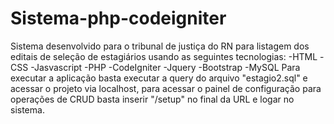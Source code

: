 # Sistema-php-codeigniter
Sistema desenvolvido para o tribunal de justiça do RN para listagem dos editais de seleção de  estagiários usando as seguintes tecnologias:  -HTML -CSS -Jasvascript -PHP -CodeIgniter -Jquery -Bootstrap -MySQL  Para executar a aplicação basta executar a query do arquivo "estagio2.sql" e acessar o projeto via  localhost, para acessar o painel de configuração para operações de CRUD basta inserir "/setup" no final da URL e logar no sistema.
